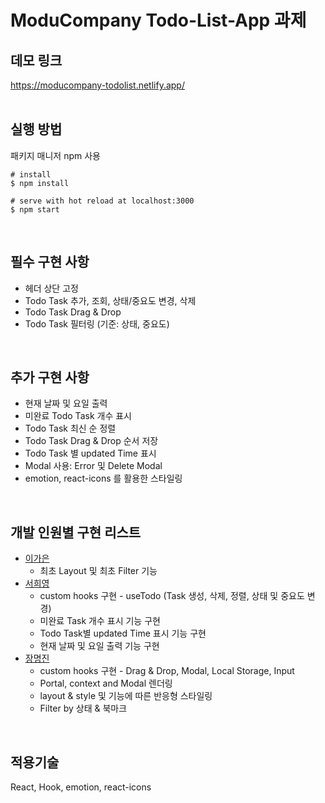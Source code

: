# ModuCompany Todo-List-App 과제

## 데모 링크
https://moducompany-todolist.netlify.app/
<br>
<br>

## 실행 방법
패키지 매니저 npm 사용

```
# install 
$ npm install

# serve with hot reload at localhost:3000
$ npm start
```
<br>

## 필수 구현 사항

- 헤더 상단 고정
- Todo Task 추가, 조회, 상태/중요도 변경, 삭제
- Todo Task Drag & Drop
- Todo Task 필터링 (기준: 상태, 중요도)
<br>

## 추가 구현 사항

- 현재 날짜 및 요일 출력
- 미완료 Todo Task 개수 표시
- Todo Task 최신 순 정렬
- Todo Task Drag & Drop 순서 저장
- Todo Task 별 updated Time 표시
- Modal 사용: Error 및 Delete Modal
- emotion, react-icons 를 활용한 스타일링
<br>

## 개발 인원별 구현 리스트

- [이가은](https://github.com/salybu)
  - 최초 Layout 및 최초 Filter 기능
- [서희영](https://github.com/hyseoseo)
  - custom hooks 구현 - useTodo (Task 생성, 삭제, 정렬, 상태 및 중요도 변경)
  - 미완료 Task 개수 표시 기능 구현
  - Todo Task별 updated Time 표시 기능 구현
  - 현재 날짜 및 요일 출력 기능 구현 
- [장명진](https://github.com/thinkJin6)
  - custom hooks 구현 - Drag & Drop, Modal, Local Storage, Input
  - Portal, context and Modal 렌더링
  - layout & style 및 기능에 따른 반응형 스타일링
  - Filter by 상태 & 북마크
<br>

## 적용기술

React, Hook, emotion, react-icons
  
<br>
